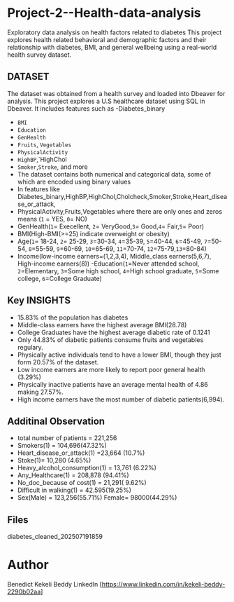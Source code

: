 # Project-2--Health-data-analysis
Exploratory data analysis on health factors related to diabetes 
This project explores health related  behavioral and demographic factors  and their relationship
with diabetes, BMI, and general wellbeing using a real-world health survey dataset.

## DATASET
The dataset was obtained from a health survey and loaded into Dbeaver for analysis. This project explores a U.S 
healthcare dataset using SQL in Dbeaver.
It includes features such as 
-Diabetes_binary
- `BMI`
- `Education`
- `GenHealth`
- `Fruits`, `Vegetables`
- `PhysicalActivity`
- `HighBP`,`HighChol
- `Smoker`,`Stroke`, and more
- The dataset contains both numerical and categorical data, some of which are encoded using binary values
- In features like Diabetes_binary,HighBP,HighChol,Cholcheck,Smoker,Stroke,Heart_disease_or_attack,
- PhysicalActivity,Fruits,Vegetables where there are only ones and zeros means (`1` = YES, `0`= NO)
- GenHealth(`1`= Execellent, `2`= VeryGood,`3`= Good,`4`= Fair,`5`= Poor)
- BMI(High-BMI(>=25) indicate overweight or obesity)
- Age(`1`= 18-24, `2`= 25-29, `3`=30-34, `4`=35-39, `5`=40-44, `6`=45-49, `7`=50-54, `8`=55-59, `9`=60-69, `10`=65-69, `11`=70-74, `12`=75-79,`13`=80-84)
- Income(low-income earners=(1,2,3,4), Middle_class earners(5,6,7), High-income earners(8))
-Education(`1`=Never attended school, `2`=Elementary, `3`=Some high school, `4`=High school graduate, `5`=Some college, `6`=College Graduate)

 ## Key INSIGHTS
 - 15.83% of the population has diabetes
 - Middle-class earners have the highest average BMI(28.78)
 - College Graduates have the highest average diabetic rate of 0.1241
 - Only 44.83% of diabetic patients consume fruits and vegetables regulary.
 - Physically active individuals tend to have a lower BMI, though they just form 20.57% of the dataset.
 - Low income earners are more likely to report poor general health (3.29%)
 - Physically inactive patients have an average mental health of 4.86 making 27.57%.
 - High income earners have the most number of diabetic patients(6,994).
    
  ## Additinal Observation
 - total number of patients = 221,256
 - Smokers(1) = 104,696(47.32%)
 - Heart_disease_or_attack(1) =23,664 (10.7%)
 - Stoke(1)= 10,280 (4.65%)
 - Heavy_alcohol_consumption(1) = 13,761 (6.22%)
 - Any_Healthcare(1) = 208,878 (94.41%)
 - No_doc_because of cost(1) = 21,291( 9.62%)
 - Difficult in walking(1) = 42.595(19.25%)
 - Sex(Male) = 123,256(55.71%) Female= 98000(44.29%)

  ## Files
  diabetes_cleaned_202507191859

  # Author
  Benedict Kekeli Beddy
  LinkedIn [https://www.linkedin.com/in/kekeli-beddy-2290b02aa]
  
  
  
